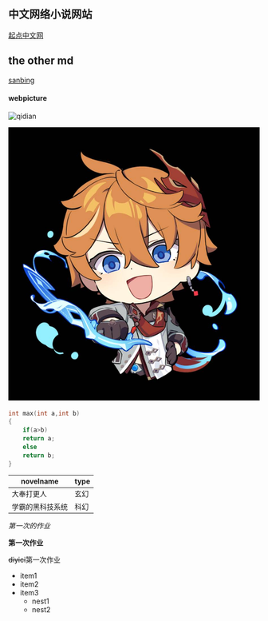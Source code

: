 ## 中文网络小说网站
[起点中文网](https://www.qidian.com/)
## the other md
[sanbing](sanbing)  

#### webpicture
![qidian](https://bookcover.yuewen.com/qdbimg/349573/1031071889/180)

![genshin](%E8%BE%BE%E8%BE%BE%E5%88%A9%E4%BA%9A.jpg)

```C
int max(int a,int b)
{
    if(a>b)
    return a;
    else
    return b;
}
```
|  novelname   | type  |
|  ----  | ----  |
| 大奉打更人  | 玄幻 |
| 学霸的黑科技系统  | 科幻 |  


*第一次的作业*

**第一次作业**

~~diyici~~第一次作业

* item1
* item2
* item3
   * nest1
   * nest2

